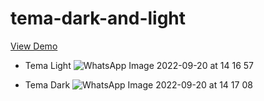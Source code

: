 # tema-dark-and-light

[View Demo](https://ellyansek18.github.io/tema-dark-and-light/)


- Tema Light
![WhatsApp Image 2022-09-20 at 14 16 57](https://user-images.githubusercontent.com/84061298/191173743-003f310b-e156-4256-a918-2752f57959d0.jpeg)

- Tema Dark
![WhatsApp Image 2022-09-20 at 14 17 08](https://user-images.githubusercontent.com/84061298/191173786-8749d66a-f66c-4d7c-a561-6cacb3e9c7a7.jpeg)
